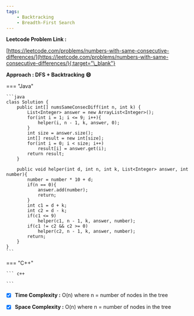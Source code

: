 ```yaml
---
tags:
    - Backtracking
    - Breadth-First Search
---
```


**Leetcode Problem Link :**

[https://leetcode.com/problems/numbers-with-same-consecutive-differences/](https://leetcode.com/problems/numbers-with-same-consecutive-differences/){:target="\_blank"}

**Approach : DFS + Backtracking :smile:**

=== "Java"

    ```java
    class Solution {
        public int[] numsSameConsecDiff(int n, int k) {
            List<Integer> answer = new ArrayList<Integer>();
            for(int i = 1; i <= 9; i++){
                helper(i, n - 1, k, answer, 0);
            }
            int size = answer.size();
            int[] result = new int[size];
            for(int i = 0; i < size; i++)
                result[i] = answer.get(i);
            return result;
        }

        public void helper(int d, int n, int k, List<Integer> answer, int number){
            number = number * 10 + d;
            if(n == 0){
                answer.add(number);
                return;
            }
            int c1 = d + k;
            int c2 = d - k;
            if(c1 <= 9)
                helper(c1, n - 1, k, answer, number);
            if(c1 != c2 && c2 >= 0)
                helper(c2, n - 1, k, answer, number);
            return;
        }
    }
    ```

=== "C++"

    ``` c++

    ```

-   [x] **Time Complexity :** O(n) where n = number of nodes in the tree

-   [x] **Space Complexity :** O(n) where n = number of nodes in the tree
